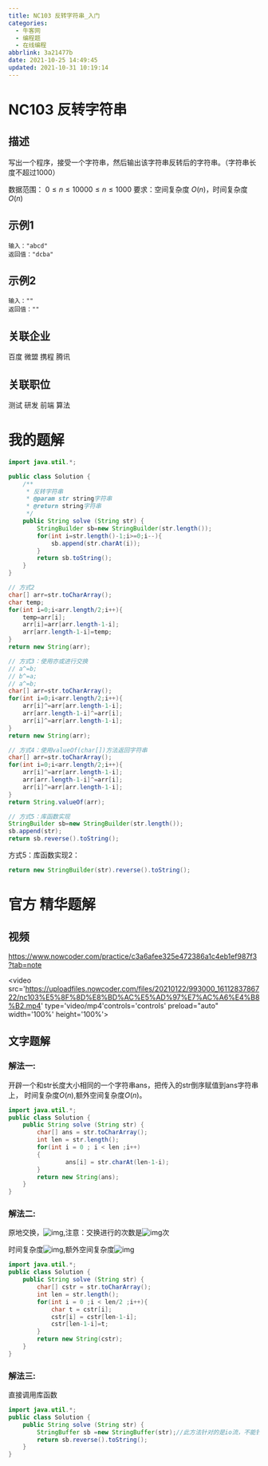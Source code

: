 ```yaml
---
title: NC103 反转字符串_入门
categories: 
  - 牛客网
  - 编程题
  - 在线编程
abbrlink: 3a21477b
date: 2021-10-25 14:49:45
updated: 2021-10-31 10:19:14
---
```

# NC103 反转字符串
## 描述
写出一个程序，接受一个字符串，然后输出该字符串反转后的字符串。（字符串长度不超过1000）

数据范围： $0 \le n \le 10000≤n≤1000$
要求：空间复杂度 $O(n)$，时间复杂度 $O(n)$

## 示例1
```
输入："abcd"
返回值："dcba"
```
## 示例2
```
输入：""
返回值：""
```
## 关联企业
百度
微盟
携程
腾讯
## 关联职位
测试
研发
前端
算法

# 我的题解
```java
import java.util.*;

public class Solution {
    /**
     * 反转字符串
     * @param str string字符串 
     * @return string字符串
     */
    public String solve (String str) {
        StringBuilder sb=new StringBuilder(str.length());
        for(int i=str.length()-1;i>=0;i--){
            sb.append(str.charAt(i));
        }
        return sb.toString();
    }
}
```

```java
// 方式2
char[] arr=str.toCharArray();
char temp;
for(int i=0;i<arr.length/2;i++){
    temp=arr[i];
    arr[i]=arr[arr.length-1-i];
    arr[arr.length-1-i]=temp;
}
return new String(arr);
```

```java
// 方式3：使用亦或进行交换
// a^=b;
// b^=a;
// a^=b;
char[] arr=str.toCharArray();
for(int i=0;i<arr.length/2;i++){
    arr[i]^=arr[arr.length-1-i];
    arr[arr.length-1-i]^=arr[i];
    arr[i]^=arr[arr.length-1-i];
}
return new String(arr);
```

```java
// 方式4：使用valueOf(char[])方法返回字符串
char[] arr=str.toCharArray();
for(int i=0;i<arr.length/2;i++){
    arr[i]^=arr[arr.length-1-i];
    arr[arr.length-1-i]^=arr[i];
    arr[i]^=arr[arr.length-1-i];
}
return String.valueOf(arr);
```

```java
// 方式5：库函数实现
StringBuilder sb=new StringBuilder(str.length());
sb.append(str);
return sb.reverse().toString();
```
方式5：库函数实现2：
```java
return new StringBuilder(str).reverse().toString();
```

# 官方 精华题解
## 视频
https://www.nowcoder.com/practice/c3a6afee325e472386a1c4eb1ef987f3?tab=note



<!-- <video src='https://uploadfiles.nowcoder.com/files/20210122/993000_1611283786722/nc103%E5%8F%8D%E8%BD%AC%E5%AD%97%E7%AC%A6%E4%B8%B2.mp4' 
       type='video/mp4'
       controls='controls' 
       preload="auto" 
       width='100%' 
       height='100%'>
</video> -->

<video src='https://uploadfiles.nowcoder.com/files/20210122/993000_1611283786722/nc103%E5%8F%8D%E8%BD%AC%E5%AD%97%E7%AC%A6%E4%B8%B2.mp4' type='video/mp4'controls='controls' preload="auto" width='100%' height='100%'></video>

<!-- https://uploadfiles.nowcoder.com/files/20210122/993000_1611283786722/nc103%E5%8F%8D%E8%BD%AC%E5%AD%97%E7%AC%A6%E4%B8%B2.mp4 -->

## 文字题解
### 解法一:
开辟一个和str长度大小相同的一个字符串ans，把传入的str倒序赋值到ans字符串上， 时间复杂度$O(n)$,额外空间复杂度$O(n)$。

```java
import java.util.*;
public class Solution {
    public String solve (String str) {
        char[] ans = str.toCharArray();
        int len = str.length();
        for(int i = 0 ; i < len ;i++)
        {
                ans[i] = str.charAt(len-1-i);
        }
        return new String(ans);
    }
}
```

### 解法二:

原地交换，![img](https://www.nowcoder.com/equation?tex=str%5Bi%5D%20%3D%20str%5Blen-1-i%5D&preview=true),注意：交换进行的次数是![img](https://www.nowcoder.com/equation?tex=len%2F2&preview=true)次

时间复杂度![img](https://www.nowcoder.com/equation?tex=O(n)&preview=true),额外空间复杂度![img](https://www.nowcoder.com/equation?tex=O(1)&preview=true)

```java
import java.util.*;
public class Solution {
    public String solve (String str) {
        char[] cstr = str.toCharArray();
        int len = str.length();
        for(int i = 0 ;i < len/2 ;i++){
            char t = cstr[i];
            cstr[i] = cstr[len-1-i];
            cstr[len-1-i]=t;
        }
        return new String(cstr);
    }
}
```

### 解法三:
直接调用库函数
```java
import java.util.*;
public class Solution {
    public String solve (String str) {
        StringBuffer sb =new StringBuffer(str);//此方法针对的是io流，不能针对字符串。
        return sb.reverse().toString();
    }
}
```
